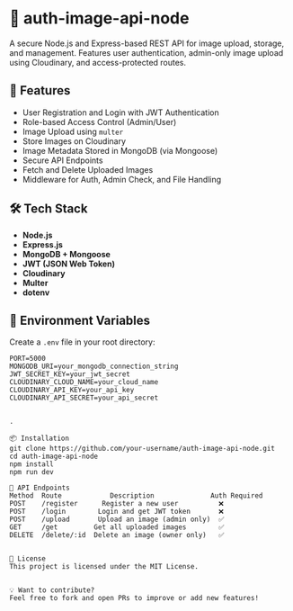 # 📸 auth-image-api-node

A secure Node.js and Express-based REST API for image upload, storage, and management. Features user authentication, admin-only image upload using Cloudinary, and access-protected routes.

## 🚀 Features

- User Registration and Login with JWT Authentication
- Role-based Access Control (Admin/User)
- Image Upload using `multer`
- Store Images on Cloudinary
- Image Metadata Stored in MongoDB (via Mongoose)
- Secure API Endpoints
- Fetch and Delete Uploaded Images
- Middleware for Auth, Admin Check, and File Handling

## 🛠️ Tech Stack

- **Node.js**
- **Express.js**
- **MongoDB + Mongoose**
- **JWT (JSON Web Token)**
- **Cloudinary**
- **Multer**
- **dotenv**





## 🔐 Environment Variables

Create a `.env` file in your root directory:

```env
PORT=5000
MONGODB_URI=your_mongodb_connection_string
JWT_SECRET_KEY=your_jwt_secret
CLOUDINARY_CLOUD_NAME=your_cloud_name
CLOUDINARY_API_KEY=your_api_key
CLOUDINARY_API_SECRET=your_api_secret


.

📦 Installation
git clone https://github.com/your-username/auth-image-api-node.git
cd auth-image-api-node
npm install
npm run dev

🧪 API Endpoints
Method	Route	         Description	          Auth Required
POST	/register	   Register a new user	        ❌
POST	/login	      Login and get JWT token	    ❌
POST	/upload  	  Upload an image (admin only)	✅
GET	    /get   	     Get all uploaded images	    ✅
DELETE	/delete/:id	 Delete an image (owner only)	✅


📝 License
This project is licensed under the MIT License.


💡 Want to contribute?
Feel free to fork and open PRs to improve or add new features!
